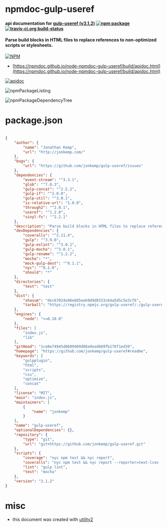 # npmdoc-gulp-useref

#### api documentation for  [gulp-useref (v3.1.2)](https://github.com/jonkemp/gulp-useref#readme)  [![npm package](https://img.shields.io/npm/v/npmdoc-gulp-useref.svg?style=flat-square)](https://www.npmjs.org/package/npmdoc-gulp-useref) [![travis-ci.org build-status](https://api.travis-ci.org/npmdoc/node-npmdoc-gulp-useref.svg)](https://travis-ci.org/npmdoc/node-npmdoc-gulp-useref)

#### Parse build blocks in HTML files to replace references to non-optimized scripts or stylesheets.

[![NPM](https://nodei.co/npm/gulp-useref.png?downloads=true&downloadRank=true&stars=true)](https://www.npmjs.com/package/gulp-useref)

- [https://npmdoc.github.io/node-npmdoc-gulp-useref/build/apidoc.html](https://npmdoc.github.io/node-npmdoc-gulp-useref/build/apidoc.html)

[![apidoc](https://npmdoc.github.io/node-npmdoc-gulp-useref/build/screenCapture.buildCi.browser.%252Ftmp%252Fbuild%252Fapidoc.html.png)](https://npmdoc.github.io/node-npmdoc-gulp-useref/build/apidoc.html)

![npmPackageListing](https://npmdoc.github.io/node-npmdoc-gulp-useref/build/screenCapture.npmPackageListing.svg)

![npmPackageDependencyTree](https://npmdoc.github.io/node-npmdoc-gulp-useref/build/screenCapture.npmPackageDependencyTree.svg)



# package.json

```json

{
    "author": {
        "name": "Jonathan Kemp",
        "url": "http://jonkemp.com/"
    },
    "bugs": {
        "url": "https://github.com/jonkemp/gulp-useref/issues"
    },
    "dependencies": {
        "event-stream": "^3.3.1",
        "glob": "^7.0.3",
        "gulp-concat": "^2.5.2",
        "gulp-if": "^2.0.0",
        "gulp-util": "^3.0.1",
        "is-relative-url": "1.0.0",
        "through2": "^2.0.1",
        "useref": "^1.2.0",
        "vinyl-fs": "^2.2.1"
    },
    "description": "Parse build blocks in HTML files to replace references to non-optimized scripts or stylesheets.",
    "devDependencies": {
        "coveralls": "^2.11.4",
        "gulp": "^3.9.0",
        "gulp-eslint": "^3.0.1",
        "gulp-mocha": "^3.0.1",
        "gulp-rename": "^1.2.2",
        "mocha": "*",
        "mock-gulp-dest": "^0.1.1",
        "nyc": "^8.1.0",
        "should": "*"
    },
    "directories": {
        "test": "test"
    },
    "dist": {
        "shasum": "dec67024a96e685eeb9d9d8153c64a5d5c5e3cf6",
        "tarball": "https://registry.npmjs.org/gulp-useref/-/gulp-useref-3.1.2.tgz"
    },
    "engines": {
        "node": ">=0.10.0"
    },
    "files": [
        "index.js",
        "lib"
    ],
    "gitHead": "1ce8e74945d0609409d08a9ead689fb178f1ed39",
    "homepage": "https://github.com/jonkemp/gulp-useref#readme",
    "keywords": [
        "gulpplugin",
        "html",
        "scripts",
        "css",
        "optimize",
        "concat"
    ],
    "license": "MIT",
    "main": "index.js",
    "maintainers": [
        {
            "name": "jonkemp"
        }
    ],
    "name": "gulp-useref",
    "optionalDependencies": {},
    "repository": {
        "type": "git",
        "url": "git+https://github.com/jonkemp/gulp-useref.git"
    },
    "scripts": {
        "coverage": "nyc npm test && nyc report",
        "coveralls": "nyc npm test && nyc report --reporter=text-lcov | coveralls",
        "lint": "gulp lint",
        "test": "mocha"
    },
    "version": "3.1.2"
}
```



# misc
- this document was created with [utility2](https://github.com/kaizhu256/node-utility2)
